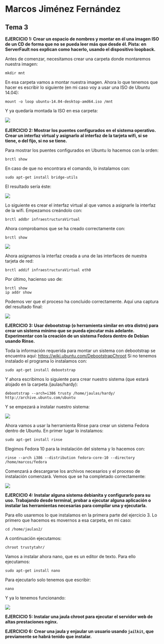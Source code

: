 <h1> Marcos Jiménez Fernández </h1>

<h2> Tema 3 </h2>

<strong> EJERCICIO 1: Crear un espacio de nombres y montar en él una imagen ISO de un CD de forma que no se pueda leer más que
desde él. Pista: en ServerFault nos explican como hacerlo, usando el dispositivo loopback. </strong>

Antes de comenzar, necesitamos crear una carpeta donde montaremos nuestra imagen:
```
mkdir mnt
``` 
En esa carpeta vamos a montar nuestra imagen. Ahora lo que tenemos que hacer es escribir lo siguiente (en mi caso voy a usar una ISO de Ubuntu 14.04):
```
mount -o loop ubuntu-14.04-desktop-amd64.iso /mnt
```
Y ya quedaría montada la ISO en esa carpeta:

<img src="http://i58.tinypic.com/2r7oyl3.png"></img><br>
<br>
<strong> EJERCICIO 2: Mostrar los puentes configurados en el sistema operativo. Crear un interfaz virtual y asignarlo al 
interfaz de la tarjeta wifi, si se tiene, o del fijo, si no se tiene.</strong>

Para mostrar los puentes configurados en Ubuntu lo hacemos con la orden:
```
brctl show
```
En caso de que no encontrara el comando, lo instalamos con:
```
sudo apt-get install bridge-utils
```
El resultado sería éste:

<img src="http://i59.tinypic.com/5exw1f.png"></img><br>

Lo siguiente es crear el interfaz virtual al que vamos a asignarle la interfaz de la wifi. Empezamos creándolo con:
```
brctl addbr infraestructuraVirtual
```
Ahora comprobamos que se ha creado correctamente con:
```
brctl show
```

<img src="http://i57.tinypic.com/16jmq7q.png"></img>

Ahora asignamos la interfaz creada a una de las interfaces de nuestra tarjeta de red:
```
brctl addif infraestructuraVirtual eth0
```
Por último, hacienso uso de:
```
brctl show
ip addr show
```
Podemos ver que el proceso ha concluido correctamente. Aquí una captura del resultado final:

<img src="http://i57.tinypic.com/347hgz8.png"></img>

<strong> EJERCICIO 3: Usar debootstrap (o herramienta similar en otra distro) para crear un sistema mínimo que se pueda 
ejecutar más adelante. Experimentar con la creación de un sistema Fedora dentro de Debian usando Rinse.</strong>

Toda la información requerida para montar un sistema con debootstrap se encuentra aquí: https://wiki.ubuntu.com/DebootstrapChroot Si no tenemos instalado el programa lo instalamos con:
```
sudo apt-get install debootstrap
```
Y ahora escribimos lo siguiente para crear nuestro sistema (que estará alojado en la carpeta /jaulas/hardy):
```
debootstrap --arch=i386 trusty /home/jaulas/hardy/ http://archive.ubuntu.com/ubuntu
```
Y se empezará a instalar nuestro sistema:

<img src="http://i61.tinypic.com/29e15rq.png"></img>

Ahora vamos a usar la herramienta Rinse para crear un sistema Fedora dentro de Ubuntu. En primer lugar lo instalamos:
```
sudo apt-get install rinse
```
Elegimos Fedora 10 para la instalación del sistema y lo hacemos con:
```
rinse --arch i386 --distribution fedora-core-10 --directory /home/marcos/fedora
```
Comenzará a descargarse los archivos necesarios y el proceso de instalación comenzará. Vemos que se ha completado correctamente:

<img src="http://i59.tinypic.com/2uq0vf9.png"></img>

<strong> EJERCICIO 4: Instalar alguna sistema debianita y configurarlo para su uso. Trabajando desde terminal, probar a ejecutar alguna aplicación o instalar las herramientas necesarias para compilar una y ejecutarla.</strong>

Para ello usaremos lo que instalamos en la primera parte del ejercicio 3. Lo primero que hacemos es movernos a esa carpeta, en mi caso:
```
cd /home/jaulas2/
```
A continuación ejecutamos:
```
chroot trustytahr/
```
Vamos a instalar ahora nano, que es un editor de texto. Para ello ejecutamos:
```
sudo apt-get install nano
```
Para ejecutarlo solo tenemos que escribir:
```
nano
```
Y ya lo tenemos funcionando:

<img src="http://i61.tinypic.com/162vc0.png"></img>

<strong> EJERCICIO 5: Instalar una jaula chroot para ejecutar el servidor web de altas prestaciones nginx.</strong>

<strong> EJERCICIO 6: Crear una jaula y enjaular un usuario usando `jailkit`, que previamente se habrá tenido que instalar.</strong>
